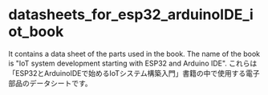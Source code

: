 # datasheets_for_esp32_arduinoIDE_iot_book
It contains a data sheet of the parts used in the book. The name of the book is "IoT system development starting with ESP32 and Arduino IDE".
これらは「ESP32とArduinoIDEで始めるIoTシステム構築入門」書籍の中で使用する電子部品のデータシートです。
